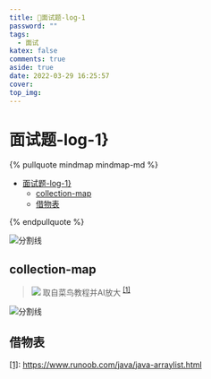 ```yaml
---
title: 🐔面试题-log-1
password: ""
tags:
  - 面试
katex: false
comments: true
aside: true
date: 2022-03-29 16:25:57
cover:
top_img:
---
```


# 面试题-log-1}

<!--
 * @?: *********************************************************************
 * @Author: Weidows
 * @LastEditors: Weidows
 * @LastEditTime: 2022-04-20 23:43:18
 * @FilePath: \Blog-private\source\_drafts\interview\1.md
 * @Description:
 * @!: *********************************************************************
-->

{% pullquote mindmap mindmap-md %}

- [面试题-log-1}](#面试题-log-1)
  - [collection-map](#collection-map)
  - [借物表](#借物表)

{% endpullquote %}

<a>![分割线](https://cdn.jsdelivr.net/gh/Weidows/Images/img/divider.png)</a>

## collection-map

> ![](https://www.helloimg.com/images/2022/03/29/RqkWHh.png)
> 取自菜鸟教程并AI放大 <sup id='cite_ref-1'>[\[1\]](#cite_note-1)</sup>

<a>![分割线](https://cdn.jsdelivr.net/gh/Weidows/Images/img/divider.png)</a>

## 借物表

<a name='cite_note-1' href='#cite_ref-1'>[1]</a>: https://www.runoob.com/java/java-arraylist.html
